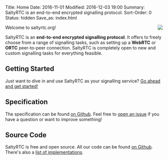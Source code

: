 Title: Home
Date: 2016-11-01
Modified: 2016-12-03 19:00
Summary: SaltyRTC is an end-to-end encrypted signalling protocol.
Sort-Order: 0
Status: hidden
Save_as: index.html

<img src='{filename}/static/img/try_our_rtc_300px.png' style='float: right; margin-left: 24px;' />

Welcome to saltyrtc.org!

SaltyRTC is an **end-to-end encrypted signalling protocol**. It offers to
freely choose from a range of signalling tasks, such as setting up a **WebRTC**
or **ORTC** peer-to-peer connection. SaltyRTC is completely open to new and
custom signalling tasks for everything feasible.

## Getting Started

Just want to dive in and use SaltyRTC as your signalling service?
[Go ahead and get started!][getting-started]

## Specification

The specification can be found [on Github][saltyrtc-spec].
Feel free to [open an issue][saltyrtc-issues] if you have a question or want to
improve something!

## Source Code

SaltyRTC is free and open source. All our code can be found [on
Github](https://github.com/saltyrtc/). There's also a [list of
implementations](/pages/implementations.html).

[getting-started]: {filename}/pages/getting_started.md
[saltyrtc-spec]: https://github.com/saltyrtc/saltyrtc-meta/blob/master/Protocol.md
[saltyrtc-issues]: https://github.com/saltyrtc/saltyrtc-meta/issues

